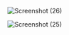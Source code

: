 ![Screenshot (26)](https://github.com/AyeshaHabib1/CodeAlpha_To-Do-List-App/assets/127196273/65db2c1e-0eef-4e0b-83b5-85c3a0c4c5a6)

![Screenshot (25)](https://github.com/AyeshaHabib1/CodeAlpha_To-Do-List-App/assets/127196273/31923b66-acd1-4581-ba5c-7ba04b72f8da)
